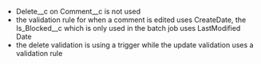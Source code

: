 - Delete__c on Comment__c is not used
- the validation rule for when a comment is edited uses CreateDate, the Is_Blocked__c which is only used in the batch job uses LastModified Date
- the delete validation is using a trigger while the update validation uses a validation rule
